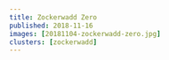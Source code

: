 ```yaml
---
title: Zockerwadd Zero
published: 2018-11-16
images: [20181104-zockerwadd-zero.jpg]
clusters: [zockerwadd]
---
```

